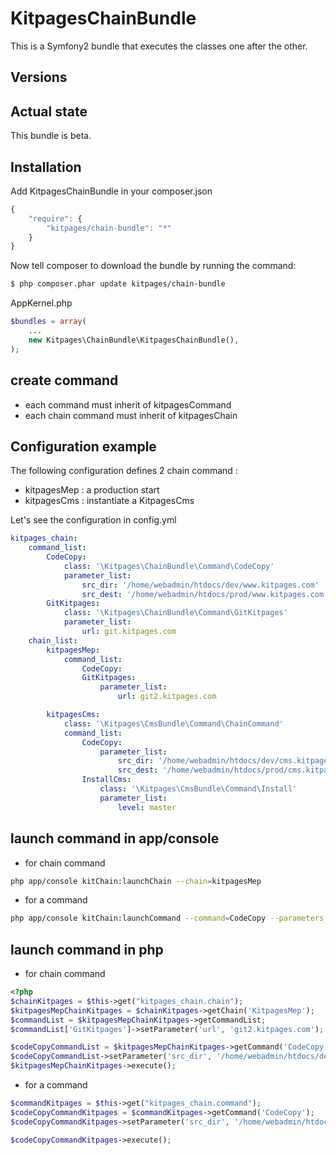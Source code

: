 KitpagesChainBundle
===================

This is a Symfony2 bundle that executes the classes one after the other.

## Versions



## Actual state

This bundle is beta.

## Installation

Add KitpagesChainBundle in your composer.json

```js
{
    "require": {
        "kitpages/chain-bundle": "*"
    }
}
```

Now tell composer to download the bundle by running the command:

``` bash
$ php composer.phar update kitpages/chain-bundle
```

AppKernel.php

``` php
$bundles = array(
    ...
    new Kitpages\ChainBundle\KitpagesChainBundle(),
);
```


## create command

* each command must inherit of kitpagesCommand
* each chain command must inherit of kitpagesChain

## Configuration example

The following configuration defines 2 chain command :

* kitpagesMep : a production start
* kitpagesCms : instantiate a KitpagesCms

Let's see the configuration in config.yml

``` yaml
kitpages_chain:
    command_list:
        CodeCopy:
            class: '\Kitpages\ChainBundle\Command\CodeCopy'
            parameter_list:
                src_dir: '/home/webadmin/htdocs/dev/www.kitpages.com'
                src_dest: '/home/webadmin/htdocs/prod/www.kitpages.com'
        GitKitpages:
            class: '\Kitpages\ChainBundle\Command\GitKitpages'
            parameter_list:
                url: git.kitpages.com
    chain_list:
        kitpagesMep:
            command_list:
                CodeCopy:
                GitKitpages:
                    parameter_list:
                        url: git2.kitpages.com

        kitpagesCms:
            class: '\Kitpages\CmsBundle\Command\ChainCommand'
            command_list:
                CodeCopy:
                    parameter_list:
                        src_dir: '/home/webadmin/htdocs/dev/cms.kitpages.com'
                        src_dest: '/home/webadmin/htdocs/prod/cms.kitpages.com'
                InstallCms:
                    class: '\Kitpages\CmsBundle\Command\Install'
                    parameter_list:
                        level: master
```

## launch command in app/console

* for chain command
``` bash
php app/console kitChain:launchChain --chain=kitpagesMep
```

* for a command
``` bash
php app/console kitChain:launchCommand --command=CodeCopy --parameters_src_dir='/home/webadmin/htdocs/dev/cms2.kitpages.com'
```

## launch command in php

* for chain command

``` php
<?php
$chainKitpages = $this->get("kitpages_chain.chain");
$kitpagesMepChainKitpages = $chainKitpages->getChain('KitpagesMep');
$commandList = $kitpagesMepChainKitpages->getCommandList;
$commandList['GitKitpages']->setParameter('url', 'git2.kitpages.com');

$codeCopyCommandList = $kitpagesMepChainKitpages->getCommand('CodeCopy');
$codeCopyCommandList->setParameter('src_dir', '/home/webadmin/htdocs/dev/cms2.kitpages.com');
$kitpagesMepChainKitpages->execute();
```

* for a command

``` php
$commandKitpages = $this->get("kitpages_chain.command");
$codeCopyCommandKitpages = $commandKitpages->getCommand('CodeCopy');
$codeCopyCommandKitpages->setParameter('src_dir', '/home/webadmin/htdocs/dev/cms2.kitpages.com');

$codeCopyCommandKitpages->execute();
```

